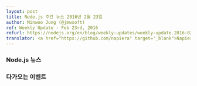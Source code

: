 ```yaml
---
layout: post
title: Node.js 주간 뉴스 2016년 2월 23일
author: Minwoo Jung (@jmwsoft)
ref: Weekly Update - Feb 23rd, 2016
refurl: https://nodejs.org/en/blog/weekly-updates/weekly-update.2016-02-22/
translator: <a href="https://github.com/napiera" target="_blank">Napier</a>
---
```


<!--
### Node.js News
Node v4.3.1 (LTS), Node v4.4.0 (RC) and Node v5.7.0 (Stable) are released.
-->

### Node.js 뉴스


<!--
### Node v4.3.1 (LTS), Node v4.4.0 (RC) and Node v5.7.0 (Stable) Releases

We have three releases: [Node v4.3.1 (LTS)](https://nodejs.org/en/blog/release/v4.3.1/), [Node v4.4.0 (RC)](https://github.com/nodejs/node/pull/5301) and [Node v5.7.0 (Stable)](https://nodejs.org/en/blog/release/v5.7.0/). Complete changelog from previous releases can be found [on GitHub](https://github.com/nodejs/node/blob/master/CHANGELOG.md).
-->


<!--
### New official Node.js logo
As a result of an iteration on the official logo, we are proud to introduce and unveil our new logo
-->


<!--
<img src="https://cloud.githubusercontent.com/assets/43438/13207731/d7c62f3e-d94c-11e5-8ff8-f32c74b13cc3.png" width="200">
### Upcoming Events

* [NodeConf Adventure 2016](https://ti.to/nodeconf/adventure-2016), "First batch of NodeConf Adventure tickets are up!", June 9th–12th, 2016 - Walker Creek Ranch, Marin, CA, USA
* [NationJS Node Day Conference](http://nationjs.com/), TICKETS ARE AVAILABLE NOW, March 11, 2016 - Washington, DC

Have an event about Node.js coming up? You can put your events here through the [Evangelism team repo](https://github.com/nodejs/evangelism) and announce it in the [Issues page](https://github.com/nodejs/evangelism/issues/), specifically the Weekly Updates issue.
-->

### 다가오는 이벤트

